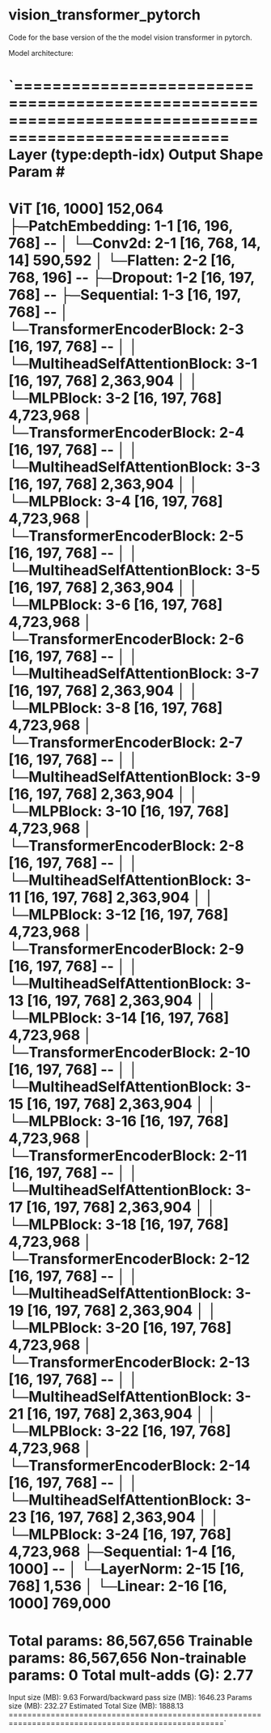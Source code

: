 # vision_transformer_pytorch
Code for the base version of the the model vision transformer in pytorch.

Model architecture:

`====================================================================================================
Layer (type:depth-idx)                             Output Shape              Param #
====================================================================================================
ViT                                                [16, 1000]                152,064
├─PatchEmbedding: 1-1                              [16, 196, 768]            --
│    └─Conv2d: 2-1                                 [16, 768, 14, 14]         590,592
│    └─Flatten: 2-2                                [16, 768, 196]            --
├─Dropout: 1-2                                     [16, 197, 768]            --
├─Sequential: 1-3                                  [16, 197, 768]            --
│    └─TransformerEncoderBlock: 2-3                [16, 197, 768]            --
│    │    └─MultiheadSelfAttentionBlock: 3-1       [16, 197, 768]            2,363,904
│    │    └─MLPBlock: 3-2                          [16, 197, 768]            4,723,968
│    └─TransformerEncoderBlock: 2-4                [16, 197, 768]            --
│    │    └─MultiheadSelfAttentionBlock: 3-3       [16, 197, 768]            2,363,904
│    │    └─MLPBlock: 3-4                          [16, 197, 768]            4,723,968
│    └─TransformerEncoderBlock: 2-5                [16, 197, 768]            --
│    │    └─MultiheadSelfAttentionBlock: 3-5       [16, 197, 768]            2,363,904
│    │    └─MLPBlock: 3-6                          [16, 197, 768]            4,723,968
│    └─TransformerEncoderBlock: 2-6                [16, 197, 768]            --
│    │    └─MultiheadSelfAttentionBlock: 3-7       [16, 197, 768]            2,363,904
│    │    └─MLPBlock: 3-8                          [16, 197, 768]            4,723,968
│    └─TransformerEncoderBlock: 2-7                [16, 197, 768]            --
│    │    └─MultiheadSelfAttentionBlock: 3-9       [16, 197, 768]            2,363,904
│    │    └─MLPBlock: 3-10                         [16, 197, 768]            4,723,968
│    └─TransformerEncoderBlock: 2-8                [16, 197, 768]            --
│    │    └─MultiheadSelfAttentionBlock: 3-11      [16, 197, 768]            2,363,904
│    │    └─MLPBlock: 3-12                         [16, 197, 768]            4,723,968
│    └─TransformerEncoderBlock: 2-9                [16, 197, 768]            --
│    │    └─MultiheadSelfAttentionBlock: 3-13      [16, 197, 768]            2,363,904
│    │    └─MLPBlock: 3-14                         [16, 197, 768]            4,723,968
│    └─TransformerEncoderBlock: 2-10               [16, 197, 768]            --
│    │    └─MultiheadSelfAttentionBlock: 3-15      [16, 197, 768]            2,363,904
│    │    └─MLPBlock: 3-16                         [16, 197, 768]            4,723,968
│    └─TransformerEncoderBlock: 2-11               [16, 197, 768]            --
│    │    └─MultiheadSelfAttentionBlock: 3-17      [16, 197, 768]            2,363,904
│    │    └─MLPBlock: 3-18                         [16, 197, 768]            4,723,968
│    └─TransformerEncoderBlock: 2-12               [16, 197, 768]            --
│    │    └─MultiheadSelfAttentionBlock: 3-19      [16, 197, 768]            2,363,904
│    │    └─MLPBlock: 3-20                         [16, 197, 768]            4,723,968
│    └─TransformerEncoderBlock: 2-13               [16, 197, 768]            --
│    │    └─MultiheadSelfAttentionBlock: 3-21      [16, 197, 768]            2,363,904
│    │    └─MLPBlock: 3-22                         [16, 197, 768]            4,723,968
│    └─TransformerEncoderBlock: 2-14               [16, 197, 768]            --
│    │    └─MultiheadSelfAttentionBlock: 3-23      [16, 197, 768]            2,363,904
│    │    └─MLPBlock: 3-24                         [16, 197, 768]            4,723,968
├─Sequential: 1-4                                  [16, 1000]                --
│    └─LayerNorm: 2-15                             [16, 768]                 1,536
│    └─Linear: 2-16                                [16, 1000]                769,000
====================================================================================================
Total params: 86,567,656
Trainable params: 86,567,656
Non-trainable params: 0
Total mult-adds (G): 2.77
====================================================================================================
Input size (MB): 9.63
Forward/backward pass size (MB): 1646.23
Params size (MB): 232.27
Estimated Total Size (MB): 1888.13
====================================================================================================`
